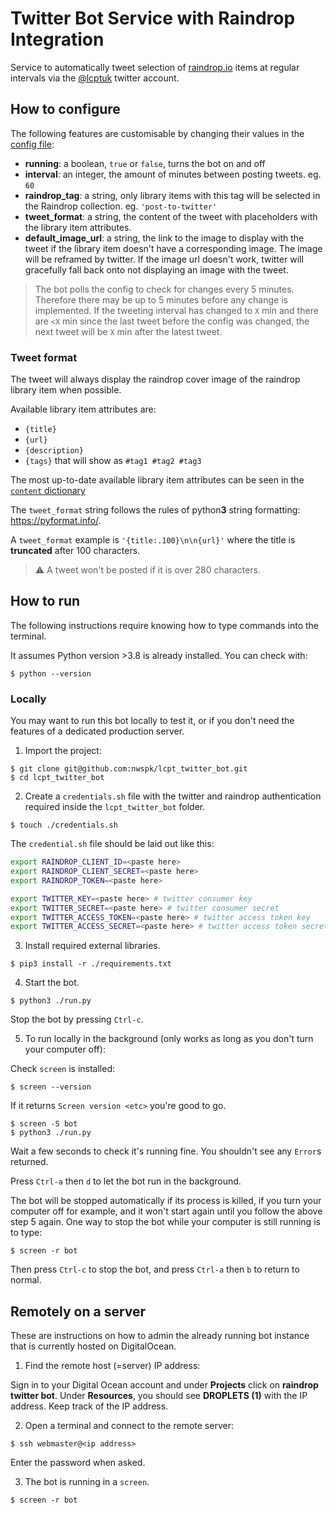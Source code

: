 Twitter Bot Service with Raindrop Integration
===

Service to automatically tweet selection of [raindrop.io](raindrop.io) items at regular intervals via the [@lcptuk](https://twitter.com/lcptuk) twitter account.


How to configure
---

The following features are customisable by changing their values in the [config file](https://github.com/nwspk/lcpt_twitter_bot/blob/main/config.yml):

- **running**: a boolean, `true` or `false`, turns the bot on and off
- **interval**: an integer, the amount of minutes between posting tweets. eg. `60`
- **raindrop_tag**: a string, only library items with this tag will be selected in the Raindrop collection. eg. `'post-to-twitter'`
- **tweet_format**: a string, the content of the tweet with placeholders with the library item attributes.
- **default_image_url**: a string, the link to the image to display with the tweet if the library item doesn't have a corresponding image. The image will be reframed by twitter. If the image url doesn't work, twitter will gracefully fall back onto not displaying an image with the tweet.

> The bot polls the config to check for changes every 5 minutes. Therefore there may be up to 5 minutes before any change is implemented. If the tweeting interval has changed to `X` min and there are `<X` min since the last tweet before the config was changed, the next tweet will be `X` min after the latest tweet.

### Tweet format

The tweet will always display the raindrop cover image of the raindrop library item when possible.

Available library item attributes are:
  - `{title}`
  - `{url}`
  - `{description}`
  - `{tags}` that will show as `#tag1 #tag2 #tag3`

The most up-to-date available library item attributes can be seen in the [`content` dictionary](https://github.com/nwspk/lcpt_twitter_bot/blob/a0681d91434cb187693a108b011c569ee936a0e3/fetch_from_raindrop.py#L97-L102)

The `tweet_format` string follows the rules of python**3** string formatting: https://pyformat.info/.

A `tweet_format` example is `'{title:.100}\n\n{url}'` where the title is **truncated** after 100 characters.

> :warning: A tweet won't be posted if it is over 280 characters.


How to run
---

The following instructions require knowing how to type commands into the terminal.

It assumes Python version >3.8 is already installed.
You can check with:

```shell
$ python --version
```

### Locally

You may want to run this bot locally to test it, or if you don't need the features of a dedicated production server.

1. Import the project:

  ```shell
  $ git clone git@github.com:nwspk/lcpt_twitter_bot.git
  $ cd lcpt_twitter_bot
  ```

2. Create a `credentials.sh` file with the twitter and raindrop authentication required inside the `lcpt_twitter_bot` folder.

  ```shell
  $ touch ./credentials.sh
  ```

  The `credential.sh` file should be laid out like this:

  ```sh
  export RAINDROP_CLIENT_ID=<paste here>
  export RAINDROP_CLIENT_SECRET=<paste here>
  export RAINDROP_TOKEN=<paste here>

  export TWITTER_KEY=<paste here> # twitter consumer key
  export TWITTER_SECRET=<paste here> # twitter consumer secret
  export TWITTER_ACCESS_TOKEN=<paste here> # twitter access token key
  export TWITTER_ACCESS_SECRET=<paste here> # twitter access token secret
  ```

3. Install required external libraries.

  ```shell
  $ pip3 install -r ./requirements.txt
  ```

4. Start the bot.

  ```shell
  $ python3 ./run.py
  ```

  Stop the bot by pressing `Ctrl-c`.

5. To run locally in the background (only works as long as you don't turn your computer off):

  Check `screen` is installed:

  ```shell
  $ screen --version
  ```

  If it returns `Screen version <etc>` you're good to go.

  ```shell
  $ screen -S bot
  $ python3 ./run.py
  ```

  Wait a few seconds to check it's running fine. You shouldn't see any `Error`s returned.

  Press `Ctrl-a` then `d` to let the bot run in the background.

  The bot will be stopped automatically if its process is killed, if you turn your computer off for example, and it won't start again until you follow the above step 5 again.
  One way to stop the bot while your computer is still running is to type:

  ```shell
  $ screen -r bot
  ```

  Then press `Ctrl-c` to stop the bot, and press `Ctrl-a` then `b` to return to normal.


Remotely on a server
---

These are instructions on how to admin the already running bot instance that is currently hosted on DigitalOcean.

1. Find the remote host (=server) IP address:

  Sign in to your Digital Ocean account and under **Projects** click on **raindrop twitter bot**. Under **Resources**, you should see **DROPLETS (1)** with the IP address. Keep track of the IP address.

2. Open a terminal and connect to the remote server:

  ```shell
  $ ssh webmaster@<ip address>
  ```

  Enter the password when asked.

3. The bot is running in a `screen`.

  ```shell
  $ screen -r bot
  ```

